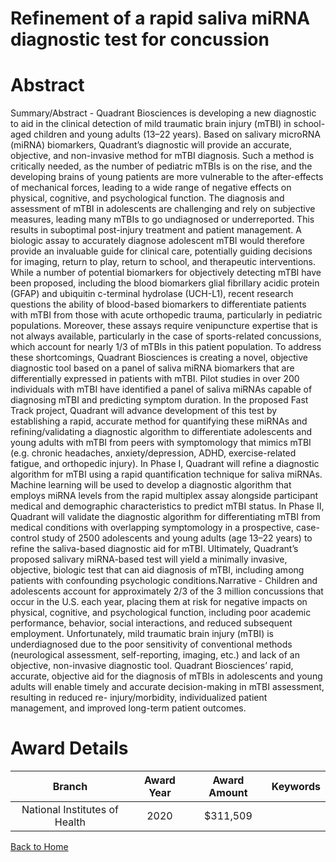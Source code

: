 
Refinement of a rapid saliva miRNA diagnostic test for concussion
=================================================================

# Abstract


Summary/Abstract - Quadrant Biosciences is developing a new diagnostic to aid in the clinical detection of mild
traumatic brain injury (mTBI) in school-aged children and young adults (13–22 years). Based on salivary
microRNA (miRNA) biomarkers, Quadrant’s diagnostic will provide an accurate, objective, and non-invasive
method for mTBI diagnosis. Such a method is critically needed, as the number of pediatric mTBIs is on the rise,
and the developing brains of young patients are more vulnerable to the after-effects of mechanical forces, leading
to a wide range of negative effects on physical, cognitive, and psychological function. The diagnosis and
assessment of mTBI in adolescents are challenging and rely on subjective measures, leading many mTBIs to
go undiagnosed or underreported. This results in suboptimal post-injury treatment and patient management. A
biologic assay to accurately diagnose adolescent mTBI would therefore provide an invaluable guide for clinical
care, potentially guiding decisions for imaging, return to play, return to school, and therapeutic interventions.
While a number of potential biomarkers for objectively detecting mTBI have been proposed, including the blood
biomarkers glial fibrillary acidic protein (GFAP) and ubiquitin c-terminal hydrolase (UCH-L1), recent research
questions the ability of blood-based biomarkers to differentiate patients with mTBI from those with acute
orthopedic trauma, particularly in pediatric populations. Moreover, these assays require venipuncture expertise
that is not always available, particularly in the case of sports-related concussions, which account for nearly 1/3
of mTBIs in this patient population. To address these shortcomings, Quadrant Biosciences is creating a novel,
objective diagnostic tool based on a panel of saliva miRNA biomarkers that are differentially expressed in patients
with mTBI. Pilot studies in over 200 individuals with mTBI have identified a panel of saliva miRNAs capable of
diagnosing mTBI and predicting symptom duration. In the proposed Fast Track project, Quadrant will advance
development of this test by establishing a rapid, accurate method for quantifying these miRNAs and
refining/validating a diagnostic algorithm to differentiate adolescents and young adults with mTBI from peers with
symptomology that mimics mTBI (e.g. chronic headaches, anxiety/depression, ADHD, exercise-related fatigue,
and orthopedic injury). In Phase I, Quadrant will refine a diagnostic algorithm for mTBI using a rapid quantification
technique for saliva miRNAs. Machine learning will be used to develop a diagnostic algorithm that employs
miRNA levels from the rapid multiplex assay alongside participant medical and demographic characteristics to
predict mTBI status. In Phase II, Quadrant will validate the diagnostic algorithm for differentiating mTBI from
medical conditions with overlapping symptomology in a prospective, case-control study of 2500 adolescents and
young adults (age 13–22 years) to refine the saliva-based diagnostic aid for mTBI. Ultimately, Quadrant’s
proposed salivary miRNA-based test will yield a minimally invasive, objective, biologic test that can aid diagnosis
of mTBI, including among patients with confounding psychologic conditions.Narrative - Children and adolescents account for approximately 2/3 of the 3 million concussions that occur in
the U.S. each year, placing them at risk for negative impacts on physical, cognitive, and psychological function,
including poor academic performance, behavior, social interactions, and reduced subsequent employment.
Unfortunately, mild traumatic brain injury (mTBI) is underdiagnosed due to the poor sensitivity of conventional
methods (neurological assessment, self-reporting, imaging, etc.) and lack of an objective, non-invasive
diagnostic tool. Quadrant Biosciences’ rapid, accurate, objective aid for the diagnosis of mTBIs in adolescents
and young adults will enable timely and accurate decision-making in mTBI assessment, resulting in reduced re-
injury/morbidity, individualized patient management, and improved long-term patient outcomes.  

# Award Details

|Branch|Award Year|Award Amount|Keywords|
| :---: | :---: | :---: | :---: |
|National Institutes of Health|2020|$311,509||
  
  


[Back to Home](https://github.com/chrischow/dod_sbir_awards/Reports/JH/#2364)